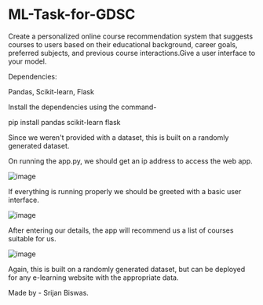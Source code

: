 # ML-Task-for-GDSC

Create a personalized online course recommendation system that suggests courses to users based on their educational background, career goals, preferred subjects, and previous course interactions.Give a user interface to your model.

Dependencies:

Pandas,
Scikit-learn,
Flask

Install the dependencies using the command-

pip install pandas scikit-learn flask

Since we weren't provided with a dataset, this is built on a randomly generated dataset.

On running the app.py, we should get an ip address to access the web app.

![image](https://github.com/Nisha51/ML-Task-for-GDSC/assets/83477323/5bf36a4a-2773-4b4d-b2f7-43722d1ab924)

If everything is running properly we should be greeted with a basic user interface.

![image](https://github.com/Nisha51/ML-Task-for-GDSC/assets/83477323/73ae559c-5719-4a21-8f79-86d712b0f46c)

After entering our details, the app will recommend us a list of courses suitable for us.

![image](https://github.com/Nisha51/ML-Task-for-GDSC/assets/83477323/3218818e-6c45-4417-bbad-36752215543c)

Again, this is built on a randomly generated dataset, but can be deployed for any e-learning website with the appropriate data.

Made by -
Srijan Biswas.
